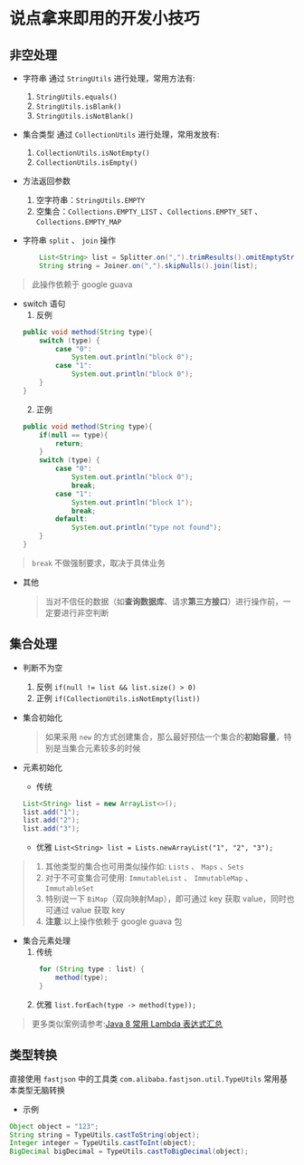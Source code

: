 # 说点拿来即用的开发小技巧
## 非空处理
- 字符串
通过 `StringUtils` 进行处理，常用方法有:
    1. `StringUtils.equals()`
    2. `StringUtils.isBlank()`
    3. `StringUtils.isNotBlank()`
    
- 集合类型
通过 `CollectionUtils` 进行处理，常用发放有:
    1. `CollectionUtils.isNotEmpty()`
    2. `CollectionUtils.isEmpty()`
    
- 方法返回参数
    1. 空字符串：`StringUtils.EMPTY`
    2. 空集合：`Collections.EMPTY_LIST` 、`Collections.EMPTY_SET` 、 `Collections.EMPTY_MAP`

- 字符串 `split` 、 `join` 操作
    ```java
        List<String> list = Splitter.on(",").trimResults().omitEmptyStrings().splitToList("1,2,3");
        String string = Joiner.on(",").skipNulls().join(list);
    ```
> 此操作依赖于 google guava

- switch 语句
    1. 反例
    ```java
    public void method(String type){
        switch (type) {
            case "0":
                System.out.println("block 0");
            case "1":
                System.out.println("block 0");
        }
    }
    ```
    2. 正例
    ```java
    public void method(String type){
        if(null == type){
            return;
        }
        switch (type) {
            case "0":
                System.out.println("block 0");
                break;
            case "1":
                System.out.println("block 1");
                break;
            default:
                System.out.println("type not found");
        }
    }
    ```
> `break` 不做强制要求，取决于具体业务
    
- 其他
    > 当对不信任的数据（如**查询数据库**、请求**第三方接口**）进行操作前，一定要进行非空判断

## 集合处理
- 判断不为空
    1. 反例
    `if(null != list && list.size() > 0)`
    2. 正例
    `if(CollectionUtils.isNotEmpty(list))`

- 集合初始化
    > 如果采用 `new` 的方式创建集合，那么最好预估一个集合的**初始容量**，特别是当集合元素较多的时候
    
- 元素初始化
    - 传统
    ```java
    List<String> list = new ArrayList<>();
    list.add("1");
    list.add("2");
    list.add("3");
    ```
    - 优雅
    `List<String> list = Lists.newArrayList("1", "2", "3");`
> 1. 其他类型的集合也可用类似操作如: `Lists` 、 `Maps` 、`Sets`
> 2. 对于不可变集合可使用: `ImmutableList` 、 `ImmutableMap` 、 `ImmutableSet`
> 3. 特别说一下 `BiMap`（双向映射Map），即可通过 key 获取 value，同时也可通过 value 获取 key
> 4. **注意**:以上操作依赖于 google guava 包


- 集合元素处理
    1. 传统
    ```java
        for (String type : list) {
            method(type);
        }
    ```
    2. 优雅
    `list.forEach(type -> method(type));`
> 更多类似案例请参考:[Java 8 常用 Lambda 表达式汇总](https://github.com/Yu-Hai/StudyNotes/blob/master/Java/Java%208%20%E5%B8%B8%E7%94%A8%20Lambda%20%E8%A1%A8%E8%BE%BE%E5%BC%8F%E6%B1%87%E6%80%BB.md)

## 类型转换
直接使用 `fastjson` 中的工具类 `com.alibaba.fastjson.util.TypeUtils`
常用基本类型无脑转换
- 示例
```java
Object object = "123";
String string = TypeUtils.castToString(object);
Integer integer = TypeUtils.castToInt(object);
BigDecimal bigDecimal = TypeUtils.castToBigDecimal(object);
```


